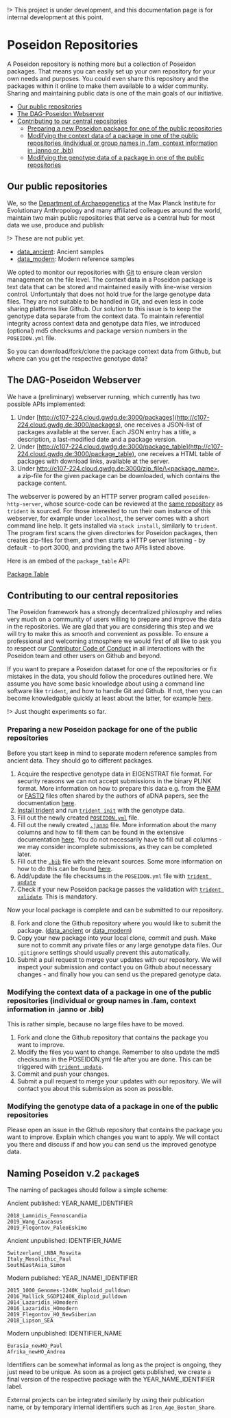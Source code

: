 !> This project is under development, and this documentation page is for internal development at this point.

# Poseidon Repositories

A Poseidon repository is nothing more but a collection of Poseidon packages. That means you can easily set up your own repository for your own needs and purposes. You could even share this repository and the packages within it online to make them available to a wider community. Sharing and maintaining public data is one of the main goals of our initiative.

* [Our public repositories](#our-public-repositories)
* [The DAG-Poseidon Webserver](#the-dag-poseidon-webserver)
* [Contributing to our central repositories](#contributing-to-our-central-repositories)
  + [Preparing a new Poseidon package for one of the public repositories](#preparing-a-new-poseidon-package-for-one-of-the-public-repositories)
  + [Modifying the context data of a package in one of the public repositories (individual or group names in .fam, context information in .janno or .bib)](#modifying-the-context-data-of-a-package-in-one-of-the-public-repositories--individual-or-group-names-in-fam--context-information-in-janno-or-bib-)
  + [Modifying the genotype data of a package in one of the public repositories](#modifying-the-genotype-data-of-a-package-in-one-of-the-public-repositories)

## Our public repositories

We, so the [Department of Archaeogenetics](https://www.eva.mpg.de/archaeogenetics/index.html) at the Max Planck Institute for Evolutionary Anthropology and many affiliated colleagues around the world, maintain two main public repositories that serve as a central hub for most data we use, produce and publish:

!> These are not public yet.

- [data_ancient](https://github.com/poseidon-framework/data_ancient): Ancient samples
- [data_modern](https://github.com/poseidon-framework/data_modern): Modern reference samples

We opted to monitor our repositories with [Git](https://git-scm.com) to ensure clean version management on the file level. The context data in a Poseidon package is text data that can be stored and maintained easily with line-wise version control. Unfortuntaly that does not hold true for the large genotype data files. They are not suitable to be handled in Git, and even less in code sharing platforms like Github. Our solution to this issue is to keep the genotype data separate from the context data. To maintain referential integrity across context data and genotype data files, we introduced (optional) md5 checksums and package version numbers in the `POSEIDON.yml` file.

So you can download/fork/clone the package context data from Github, but where can you get the respective genotype data? 

## The DAG-Poseidon Webserver

We have a (preliminary) webserver running, which currently has two possible APIs implemented:

1. Under [http://c107-224.cloud.gwdg.de:3000/packages](http://c107-224.cloud.gwdg.de:3000/packages), one receives a JSON-list of packages available at the server. Each JSON entry has a title, a description, a last-modified date and a package version.
2. Under [http://c107-224.cloud.gwdg.de:3000/package_table](http://c107-224.cloud.gwdg.de:3000/package_table), one receives a HTML table of packages with download links, available at the server.
3. Under [http://c107-224.cloud.gwdg.de:3000/zip_file/\<package_name\>](http://c107-224.cloud.gwdg.de:3000/zip_file/<package_name>), a zip-file for the given package can be downloaded, which contains the package content.

The webserver is powered by an HTTP server program called `poseidon-http-server`, whose source-code can be reviewed at the [same repository](https://github.com/poseidon-framework/poseidon-hs) as `trident` is sourced. For those interested to run their own instance of this webserver, for example under `localhost`, the server comes with a short command line help. It gets installed via `stack install`, similarly to `trident`. The program first scans the given directories for Poseidon packages, then creates zip-files for them, and then starts a HTTP server listening - by default - to port 3000, and providing the two APIs listed above.

Here is an embed of the `package_table` API:

[Package Table](http://c107-224.cloud.gwdg.de:3000/package_table ':include :type=iframe width=100% height=400px')


## Contributing to our central repositories

The Poseidon framework has a strongly decentralized philosophy and relies very much on a community of users willing to prepare and improve the data in the repositories. We are glad that you are considering this step and we will try to make this as smooth and convenient as possible. To ensure a professional and welcoming atmosphere we would first of all like to ask you to respect our [Contributor Code of Conduct](conduct.md) in all interactions with the Poseidon team and other users on Github and beyond.

If you want to prepare a Poseidon dataset for one of the repositories or fix mistakes in the data, you should follow the procedures outlined here. We assume you have some basic knowledge about using a command line software like `trident`, and how to handle Git and Github. If not, then you can become knowledgable quickly at least about the latter, for example [here](https://lab.github.com/githubtraining/introduction-to-github).

!> Just thought experiments so far.

### Preparing a new Poseidon package for one of the public repositories

Before you start keep in mind to separate modern reference samples from ancient data. They should go to different packages.

1. Acquire the respective genotype data in EIGENSTRAT file format. For security reasons we can not accept submissions in the binary PLINK format. More information on how to prepare this data e.g. from the [BAM](https://en.wikipedia.org/wiki/SAM_(file_format)) or [FASTQ](https://en.wikipedia.org/wiki/FASTQ_format) files often shared by the authors of aDNA papers, see the documentation [here](genotype_data).
2. [Install trident](https://poseidon-framework.github.io/#/trident?id=installation-quickstart) and run [`trident init`](trident?id=init-command) with the genotype data.
3. Fill out the newly created [`POSEIDON.yml`](standard?id=the-poseidonyml-file-mandatory) file.
4. Fill out the newly created [`.janno`](standard?id=the-xjanno-file-mandatory) file. More information about the many columns and how to fill them can be found in the extensive documentation [here](janno_details). You do not necessarily have to fill out all columns - we may consider incomplete submissions, as they can be completed later.
5. Fill out the [`.bib`](standard?id=the-literaturebib-file-optional) file with the relevant sources. Some more information on how to do this can be found [here](janno_details?id=context-information).
6. Add/update the file checksums in the `POSEIDON.yml` file with [`trident update`](trident?id=update-command)
7. Check if your new Poseidon package passes the validation with [`trident validate`](trident?id=validate-command). This is mandatory.

Now your local package is complete and can be submitted to our repository.

8. Fork and clone the Github repository where you would like to submit the package. ([data_ancient](https://github.com/poseidon-framework/data_ancient) or [data_modern](https://github.com/poseidon-framework/data_modern))
9. Copy your new package into your local clone, commit and push. Make sure not to commit any private files or any large genotype data files. Our `.gitignore` settings should usually prevent this automatically.
10. Submit a pull request to merge your updates with our repository. We will inspect your submission and contact you on Github about necessary changes - and finally how you can send us the prepared genotype data.

### Modifying the context data of a package in one of the public repositories (individual or group names in .fam, context information in .janno or .bib) 

This is rather simple, because no large files have to be moved.

1. Fork and clone the Github repository that contains the package you want to improve.
2. Modify the files you want to change. Remember to also update the md5 checksums in the POSEIDON.yml file after you are done. This can be triggered with [`trident update`](trident?id=update-command).
3. Commit and push your changes.
4. Submit a pull request to merge your updates with our repository. We will contact you about this submission as soon as possible.

### Modifying the genotype data of a package in one of the public repositories

Please open an issue in the Github repository that contains the package you want to improve. Explain which changes you want to apply. We will contact you there and discuss if and how you can send us the improved genotype data.

## Naming Poseidon v.2 `package`s

The naming of packages should follow a simple scheme:

Ancient published: YEAR_NAME_IDENTIFIER

```
2018_Lamnidis_Fennoscandia  
2019_Wang_Caucasus  
2019_Flegontov_PaleoEskimo  
```

Ancient unpublished: IDENTIFIER_NAME

```
Switzerland_LNBA_Roswita  
Italy_Mesolithic_Paul  
SouthEastAsia_Simon  
```

Modern published: YEAR_(NAME)_IDENTIFIER

```
2015_1000_Genomes-1240K_haploid_pulldown
2016_Mallick_SGDP1240K_diploid_pulldown
2014_Lazaridis_HOmodern
2016_Lazaridis_HOmodern
2019_Flegontov_HO_NewSiberian
2018_Lipson_SEA
```

Modern unpublished: IDENTIFIER_NAME

```
Eurasia_newHO_Paul
Afrika_newHO_Andrea
```

Identifiers can be somewhat informal as long as the project is ongoing, they just need to be unique. As soon as a project gets published, we create a final version of the respective package with the YEAR_NAME_IDENTIFIER label.

External projects can be integrated similarly by using their publication name, or by temporary internal identifiers such as `Iron_Age_Boston_Share`.

